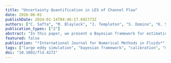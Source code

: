 ```yaml
---
title: "Uncertainty Quantification in LES of Channel Flow"
date: 2016-06-01
publishDate: 2024-01-14T04:46:17.692773Z
authors: ["C. Safta", "M. Blaylock", "J. Templeton", "S. Domino", "K. Sargsyan", "H. Najm"]
publication_types: ["2"]
abstract: "In this paper, we present a Bayesian framework for estimating joint densities for large eddy simulation (LES) sub‐grid scale model parameters based on canonical forced isotropic turbulence direct numerical simulation (DNS) data. The framework accounts for noise in the independent variables, and we present alternative formulations for accounting for discrepancies between model and data. To generate probability densities for flow characteristics, posterior densities for sub‐grid scale model parameters are propagated forward through LES of channel flow and compared with DNS data. Synthesis of the calibration and prediction results demonstrates that model parameters have an explicit filter width dependence and are highly correlated. Discrepancies between DNS and calibrated LES results point to additional model form inadequacies that need to be accounted for."
featured: false
publication: "*International Journal for Numerical Methods in Fluids*"
tags: ["large eddy simulation", "bayesian framework", "calibration", "model error", "polynomial chaos", "rosenblatt transformation"]
doi: "10.1002/fld.4272"
---
```


